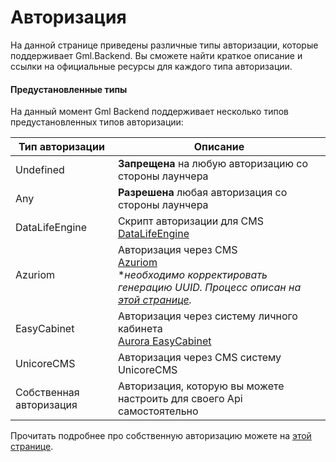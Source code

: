 # Авторизация

На данной странице приведены различные типы авторизации, которые поддерживает Gml.Backend. Вы сможете найти краткое
описание и ссылки на официальные ресурсы для каждого типа авторизации.

#### Предустановленные типы

На данный момент Gml Backend поддерживает несколько типов предустановленных типов авторизации:

| Тип авторизации         | Описание                                                                                                                                                                                                             |
|-------------------------|----------------------------------------------------------------------------------------------------------------------------------------------------------------------------------------------------------------------|
| Undefined               | **Запрещена** на любую авторизацию со стороны лаунчера                                                                                                                                                               |
| Any                     | **Разрешена** любая авторизация со стороны лаунчера                                                                                                                                                                  |
| DataLifeEngine          | Скрипт авторизации для CMS <br/>[DataLifeEngine](https://dle-news.ru)                                                                                                                                                |
| Azuriom                 | Авторизация через CMS <br/>[Azuriom](https://github.com/Azuriom/Azuriom) <br/> **необходимо корректировать генерацию UUID. Процесс описан на [этой странице](https://gml-launcher.github.io/Gml.Docs/gml-faq.html).* |
| EasyCabinet             | Авторизация через систему личного кабинета <br/>[Aurora EasyCabinet](https://github.com/AuroraTeam/EasyCabinet)                                                                                                      |
| UnicoreCMS              | Авторизация через CMS систему UnicoreCMS                                                                                                                                                                             |
| Собственная авторизация | Авторизация, которую вы можете настроить для своего Api самостоятельно                                                                                                                                               |

Прочитать подробнее про собственную авторизацию можете на [этой странице](integrations-auth-custom.md).